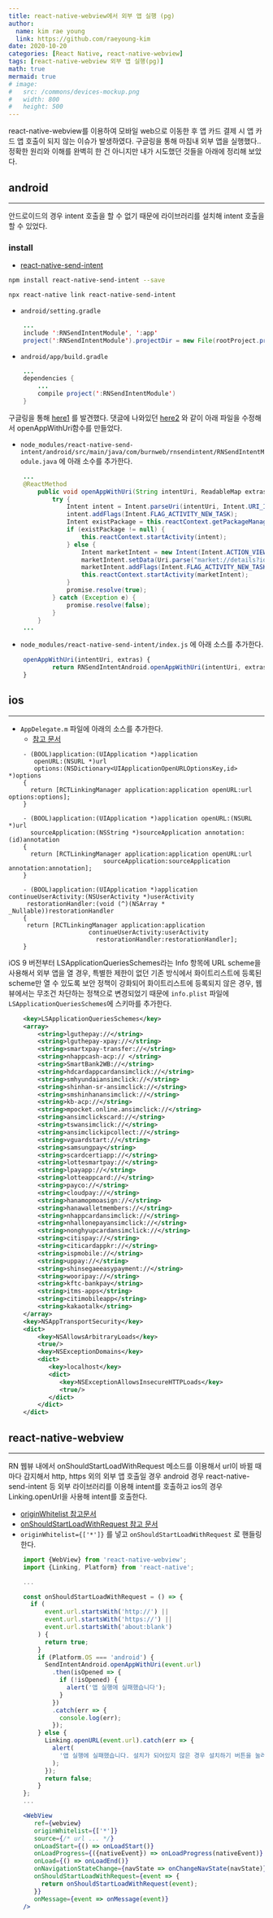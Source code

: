 ```yaml
---
title: react-native-webview에서 외부 앱 실행 (pg)
author:
  name: kim rae young
  link: https://github.com/raeyoung-kim
date: 2020-10-20
categories: [React Native, react-native-webview]
tags: [react-native-webview 외부 앱 실행(pg)]
math: true
mermaid: true
# image:
#   src: /commons/devices-mockup.png
#   width: 800
#   height: 500
---
```


react-native-webview를 이용하여 모바일 web으로 이동한 후 앱 카드 결제 시 앱 카드 앱 호출이 되지 않는 이슈가 발생하였다. 구글링을 통해 마침내 외부 앱을 실행했다.. 정확한 원리와 이해를 완벽히 한 건 아니지만 내가 시도했던 것들을 아래에 정리해 보았다.

## android
---

안드로이드의 경우 intent 호출을 할 수 없기 때문에 라이브러리를 설치해 intent 호출을 할 수 있었다.

### install

- [react-native-send-intent](https://www.npmjs.com/package/react-native-send-intent)

```bash
npm install react-native-send-intent --save

npx react-native link react-native-send-intent
```

- `android/setting.gradle`

```java
    ...
    include ':RNSendIntentModule', ':app'
    project(':RNSendIntentModule').projectDir = new File(rootProject.projectDir, '../node_modules/react-native-send-intent/android')
```

- `android/app/build.gradle`

```java
    ...
    dependencies {
        ...
        compile project(':RNSendIntentModule')
    }
```
  
  
구글링을 통해 [here1]( https://reactnativeseoul.org/t/app/494/3) 를 발견했다.
댓글에 나와있던 [here2](https://github.com/harudev/react-native-send-intent/blob/7b17e6580147a6e88cf8f05efc98a7fc9720a904/android/src/main/java/com/burnweb/rnsendintent/RNSendIntentModule.java#L582-L600) 와 같이 아래 파일을 수정해서 openAppWithUri함수를 만들었다.

- `node_modules/react-native-send-intent/android/src/main/java/com/burnweb/rnsendintent/RNSendIntentModule.java` 에 아래 소수를 추가한다.

```java
    ...
    @ReactMethod
        public void openAppWithUri(String intentUri, ReadableMap extras, final Promise promise) {
            try {
                Intent intent = Intent.parseUri(intentUri, Intent.URI_INTENT_SCHEME);
                intent.addFlags(Intent.FLAG_ACTIVITY_NEW_TASK);
                Intent existPackage = this.reactContext.getPackageManager().getLaunchIntentForPackage(intent.getPackage());
                if (existPackage != null) {
                    this.reactContext.startActivity(intent);
                } else {
                    Intent marketIntent = new Intent(Intent.ACTION_VIEW);
                    marketIntent.setData(Uri.parse("market://details?id="+intent.getPackage()));
                    marketIntent.addFlags(Intent.FLAG_ACTIVITY_NEW_TASK);
                    this.reactContext.startActivity(marketIntent);
                }
                promise.resolve(true);
            } catch (Exception e) {
                promise.resolve(false);
            }
        }
    ...
```

- `node_modules/react-native-send-intent/index.js` 에 아래 소스를 추가한다.

```jsx
    openAppWithUri(intentUri, extras) {
            return RNSendIntentAndroid.openAppWithUri(intentUri, extras || {});
    }
```

  ## ios
  ---

  - `AppDelegate.m` 파일에 아래의 소스를 추가한다.
    - [참고 문서]([https://doc.ebichu.cc/react-native/releases/0.26/docs/linking.html](https://doc.ebichu.cc/react-native/releases/0.26/docs/linking.html))

```
    - (BOOL)application:(UIApplication *)application
       openURL:(NSURL *)url
       options:(NSDictionary<UIApplicationOpenURLOptionsKey,id> *)options
    {
      return [RCTLinkingManager application:application openURL:url options:options];
    }

    - (BOOL)application:(UIApplication *)application openURL:(NSURL *)url
      sourceApplication:(NSString *)sourceApplication annotation:(id)annotation
    {
      return [RCTLinkingManager application:application openURL:url
                          sourceApplication:sourceApplication annotation:annotation];
    }

    - (BOOL)application:(UIApplication *)application continueUserActivity:(NSUserActivity *)userActivity
     restorationHandler:(void (^)(NSArray * _Nullable))restorationHandler
    {
     return [RCTLinkingManager application:application
                      continueUserActivity:userActivity
                        restorationHandler:restorationHandler];
    }
```
  
  iOS 9 버전부터 LSApplicationQueriesSchemes라는 Info 항목에 URL scheme을 사용해서 외부 앱을 열 경우, 특별한 제한이 없던 기존 방식에서 화이트리스트에 등록된 scheme만 열 수 있도록 보안 정책이 강화되어 화이트리스트에 등록되지 않은 경우, 웹뷰에서는 무조건 차단하는 정책으로 변경되었기 때문에 `info.plist` 파일에  `LSApplicationQueriesSchemes`에 스키마를 추가한다.

```xml
    <key>LSApplicationQueriesSchemes</key>
    <array>
        <string>lguthepay://</string>
    	<string>lguthepay-xpay://</string>
    	<string>smartxpay-transfer://</string>
    	<string>nhappcash-acp:// </string>
    	<string>SmartBank2WB://</string>
    	<string>hdcardappcardansimclick://</string>
    	<string>smhyundaiansimclick://</string>
    	<string>shinhan-sr-ansimclick://</string>
    	<string>smshinhanansimclick://</string>
    	<string>kb-acp://</string>
    	<string>mpocket.online.ansimclick://</string>
    	<string>ansimclickscard://</string>
    	<string>tswansimclick://</string>
    	<string>ansimclickipcollect://</string>
    	<string>vguardstart://</string>
    	<string>samsungpay</string>
    	<string>scardcertiapp://</string>
    	<string>lottesmartpay://</string>
    	<string>lpayapp://</string>
    	<string>lotteappcard://</string>
    	<string>payco://</string>
    	<string>cloudpay://</string>
    	<string>hanamopmoasign://</string>
    	<string>hanawalletmembers://</string>
    	<string>nhappcardansimclick://</string>
    	<string>nhallonepayansimclick://</string>
    	<string>nonghyupcardansimclick://</string>
    	<string>citispay://</string>
    	<string>citicardappkr://</string>
    	<string>ispmobile://</string>
    	<string>uppay://</string>
    	<string>shinsegaeeasypayment://</string>
    	<string>wooripay://</string>
    	<string>kftc-bankpay</string>
    	<string>itms-apps</string>
    	<string>citimobileapp</string>
    	<string>kakaotalk</string>
    </array>
    <key>NSAppTransportSecurity</key>
    <dict>
    	<key>NSAllowsArbitraryLoads</key>
    	<true/>
    	<key>NSExceptionDomains</key>
    	<dict>
    	   <key>localhost</key>
    	   <dict>
    	      <key>NSExceptionAllowsInsecureHTTPLoads</key>
    	      <true/>
    	   </dict>
    	</dict>
    </dict>
```

## react-native-webview
---

RN 웹뷰 내에서 onShouldStartLoadWithRequest 메소드를 이용해서 url이 바뀔 때마다 감지해서 http, https 외의 외부 앱 호출일 경우 android 경우 react-native-send-intent 등 외부 라이브러리를 이용해 intent를 호출하고 ios의 경우 Linking.openUrl을 사용해 intent를 호출한다.

- [originWhitelist 참고문서]([https://reactnative.dev/docs/webview#originwhitelist](https://reactnative.dev/docs/webview#originwhitelist))
- [onShouldStartLoadWithRequest 참고 문서]([https://reactnative.dev/docs/webview#onshouldstartloadwithrequest](https://reactnative.dev/docs/webview#onshouldstartloadwithrequest))
- `originWhitelist={['*']}` 를 넣고 `onShouldStartLoadWithRequest` 로 핸들링한다.

```jsx
    import {WebView} from 'react-native-webview';
    import {Linking, Platform} from 'react-native';

    ...

    const onShouldStartLoadWithRequest = () => {
      if (
          event.url.startsWith('http://') ||
          event.url.startsWith('https://') ||
          event.url.startsWith('about:blank')
        ) {
          return true;
        }
        if (Platform.OS === 'android') {
          SendIntentAndroid.openAppWithUri(event.url)
            .then(isOpened => {
              if (!isOpened) {
                alert('앱 실행에 실패했습니다');
              }
            })
            .catch(err => {
              console.log(err);
            });
        } else {
          Linking.openURL(event.url).catch(err => {
            alert(
              '앱 실행에 실패했습니다. 설치가 되어있지 않은 경우 설치하기 버튼을 눌러주세요.',
            );
          });
          return false;
        }
    };
    ...

    <WebView
       ref={webview}
       originWhitelist={['*']}
       source={/* url ... */}
       onLoadStart={() => onLoadStart()}
       onLoadProgress={({nativeEvent}) => onLoadProgress(nativeEvent)}
       onLoad={() => onLoadEnd()}
       onNavigationStateChange={navState => onChangeNavState(navState)}
       onShouldStartLoadWithRequest={event => {
         return onShouldStartLoadWithRequest(event);
       }}
       onMessage={event => onMessage(event)}
    />
```
